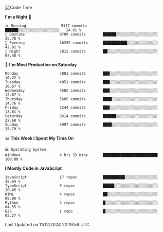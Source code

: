 <!--START_SECTION:waka-->
![Code Time](http://img.shields.io/badge/Code%20Time-3%2C429%20hrs%2016%20mins-blue)

**I'm a Night 🦉** 

```text
🌞 Morning                9117 commits        ██████░░░░░░░░░░░░░░░░░░░   24.01 % 
🌆 Daytime                9789 commits        ██████░░░░░░░░░░░░░░░░░░░   25.78 % 
🌃 Evening                16259 commits       ███████████░░░░░░░░░░░░░░   42.81 % 
🌙 Night                  2812 commits        ██░░░░░░░░░░░░░░░░░░░░░░░   07.40 % 
```
📅 **I'm Most Productive on Saturday** 

```text
Monday                   3881 commits        ███░░░░░░░░░░░░░░░░░░░░░░   10.22 % 
Tuesday                  4051 commits        ███░░░░░░░░░░░░░░░░░░░░░░   10.67 % 
Wednesday                4585 commits        ███░░░░░░░░░░░░░░░░░░░░░░   12.07 % 
Thursday                 5605 commits        ████░░░░░░░░░░░░░░░░░░░░░   14.76 % 
Friday                   5244 commits        ███░░░░░░░░░░░░░░░░░░░░░░   13.81 % 
Saturday                 8614 commits        ██████░░░░░░░░░░░░░░░░░░░   22.68 % 
Sunday                   5997 commits        ████░░░░░░░░░░░░░░░░░░░░░   15.79 % 
```


📊 **This Week I Spent My Time On** 

```text
💻 Operating System: 
Windows                  4 hrs 33 mins       █████████████████████████   100.00 % 
```

**I Mostly Code in JavaScript** 

```text
JavaScript               17 repos            ██████████░░░░░░░░░░░░░░░   38.64 % 
TypeScript               9 repos             █████░░░░░░░░░░░░░░░░░░░░   20.45 % 
HTML                     4 repos             ██░░░░░░░░░░░░░░░░░░░░░░░   09.09 % 
Python                   2 repos             █░░░░░░░░░░░░░░░░░░░░░░░░   04.55 % 
EJS                      1 repo              █░░░░░░░░░░░░░░░░░░░░░░░░   02.27 % 
```




 Last Updated on 11/12/2024 22:19:56 UTC
<!--END_SECTION:waka-->

<!--
**likaiqiang/likaiqiang** is a ✨ _special_ ✨ repository because its `README.md` (this file) appears on your GitHub profile.

Here are some ideas to get you started:

- 🔭 I’m currently working on ...
- 🌱 I’m currently learning ...
- 👯 I’m looking to collaborate on ...
- 🤔 I’m looking for help with ...
- 💬 Ask me about ...
- 📫 How to reach me: ...
- 😄 Pronouns: ...
- ⚡ Fun fact: ...
-->
